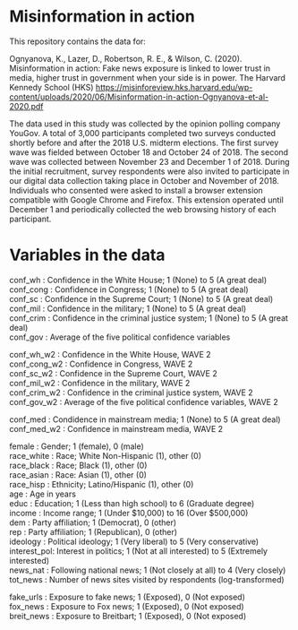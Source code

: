 # Misinformation in action

This repository contains the data for:

Ognyanova, K., Lazer, D., Robertson, R. E., & Wilson, C. (2020). Misinformation in action: Fake news exposure is linked to lower trust in media, higher trust in government when your side is in power. The Harvard Kennedy School (HKS)
https://misinforeview.hks.harvard.edu/wp-content/uploads/2020/06/Misinformation-in-action-Ognyanova-et-al-2020.pdf

The data used in this study was collected by the opinion polling company YouGov. A total of 3,000 participants completed two surveys conducted shortly before and after the 2018 U.S. midterm elections. The first survey wave was fielded between October 18 and October 24 of 2018. The second wave was collected between November 23 and December 1 of 2018.
During the initial recruitment, survey respondents were also invited to participate in our digital data collection taking place in October and November of 2018. Individuals who consented were asked to install a browser extension compatible with Google Chrome and Firefox. This extension operated until December 1 and periodically collected the web browsing history of each participant.

# Variables in the data 

conf_wh   : Confidence in the White House; 1 (None) to 5 (A great deal)  
conf_cong : Confidence in Congress; 1 (None) to 5 (A great deal)  
conf_sc   : Confidence in the Supreme Court; 1 (None) to 5 (A great deal)  
conf_mil  : Confidence in the military; 1 (None) to 5 (A great deal)  
conf_crim : Confidence in the criminal justice system; 1 (None) to 5 (A great deal)  
conf_gov  : Average of the five political confidence variables  
  
  
conf_wh_w2   : Confidence in the White House, WAVE 2  
conf_cong_w2 : Confidence in Congress, WAVE 2  
conf_sc_w2   : Confidence in the Supreme Court, WAVE 2  
conf_mil_w2  : Confidence in the military, WAVE 2  
conf_crim_w2 : Confidence in the criminal justice system, WAVE 2  
conf_gov_w2  : Average of the five political confidence variables, WAVE 2  

conf_med    : Condidence in mainstream media; 1 (None) to 5 (A great deal)  
conf_med_w2 : Confidence in mainstream media, WAVE 2  
  
female      : Gender; 1 (female), 0 (male)  
race_white  : Race; White Non-Hispanic (1), other (0)  
race_black  : Race; Black (1), other (0)  
race_asian  : Race: Asian (1), other (0)  
race_hisp   : Ethnicity; Latino/Hispanic (1), other (0)  
age         : Age in years  
educ        : Education;  1 (Less than high school) to 6 (Graduate degree)  
income      : Income range;  1 (Under $10,000) to 16 (Over $500,000)  
dem         : Party affiliation; 1 (Democrat), 0 (other)  
rep         : Party affiliation; 1 (Republican), 0 (other)  
ideology    : Political ideology; 1 (Very liberal) to 5 (Very conservative)  
interest_pol: Interest in politics; 1 (Not at all interested) to 5 (Extremely interested)  
news_nat    : Following national news;  1 (Not closely at all) to 4 (Very closely)  
tot_news    : Number of news sites visited by respondents (log-transformed)  
  
fake_urls   : Exposure to fake news; 1 (Exposed), 0 (Not exposed)  
fox_news    : Exposure to Fox news; 1 (Exposed), 0 (Not exposed)  
breit_news  : Exposure to Breitbart; 1 (Exposed), 0 (Not exposed)  
  
